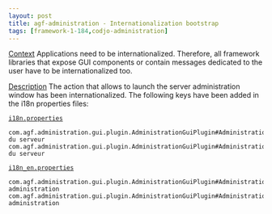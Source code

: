 ```yaml
---
layout: post
title: agf-administration - Internationalization bootstrap
tags: [framework-1-184,codjo-administration]
---
```

<u>Context</u>
Applications need to be internationalized. Therefore, all framework libraries that expose GUI components or contain messages dedicated to the user have to be internationalized too.

<u>Description</u>
The action that allows to launch the server administration window has been internationalized. The following keys have been added in the i18n properties files:

<u>```i18n.properties```</u>
```
com.agf.administration.gui.plugin.AdministrationGuiPlugin#AdministrationAction=Administration du serveur
com.agf.administration.gui.plugin.AdministrationGuiPlugin#AdministrationAction.tooltip=Administration du serveur

```

<u>```i18n_en.properties```</u>
```
com.agf.administration.gui.plugin.AdministrationGuiPlugin#AdministrationAction=Server administration
com.agf.administration.gui.plugin.AdministrationGuiPlugin#AdministrationAction.tooltip=Server administration

```